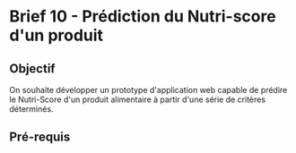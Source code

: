 # Brief 10 - Prédiction du Nutri-score d'un produit

## Objectif
On souhaite développer un prototype d'application web capable de prédire le Nutri-Score d'un produit alimentaire à partir d'une série de critères déterminés.

## Pré-requis

## 

